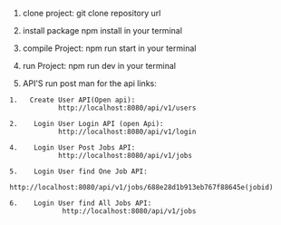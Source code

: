 1.   clone project:
             git clone repository url


2.   install package
            npm install in your terminal
    
3.   compile Project:
            npm run start  in your terminal

4.   run Project:
            npm run dev in your terminal

5.   API'S
        run post man for the api links:
    
    1.   Create User API(Open api):
                http://localhost:8080/api/v1/users

    2.    Login User Login API (open Api):
                http://localhost:8080/api/v1/login

    4.    Login User Post Jobs API:
                http://localhost:8080/api/v1/jobs

    5.    Login User find One Job API:
                 http://localhost:8080/api/v1/jobs/688e28d1b913eb767f88645e(jobid)

    6.    Login User find All Jobs API:
                 http://localhost:8080/api/v1/jobs